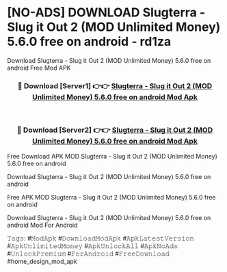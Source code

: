 # [NO-ADS] DOWNLOAD Slugterra - Slug it Out 2 (MOD Unlimited Money) 5.6.0 free on android - rd1za
Download Slugterra - Slug it Out 2 (MOD Unlimited Money) 5.6.0 free on android Free Mod APK

<div align="center">
<h3>🔴 Download [Server1] 👉👉 <a href="https://apk-comot.site?title=Slugterra_-_Slug_it_Out_2_(MOD_Unlimited_Money)_5.6.0_free_on_android">Slugterra - Slug it Out 2 (MOD Unlimited Money) 5.6.0 free on android Mod Apk</a></h3><br>

<h3>🔴 Download [Server2] 👉👉 <a href="https://apk-comot.site?title=Slugterra_-_Slug_it_Out_2_(MOD_Unlimited_Money)_5.6.0_free_on_android">Slugterra - Slug it Out 2 (MOD Unlimited Money) 5.6.0 free on android Mod Apk</a></h3>
</div>


Free Download APK MOD Slugterra - Slug it Out 2 (MOD Unlimited Money) 5.6.0 free on android

Download Slugterra - Slug it Out 2 (MOD Unlimited Money) 5.6.0 free on android 

Free APK MOD Slugterra - Slug it Out 2 (MOD Unlimited Money) 5.6.0 free on android 

Download Slugterra - Slug it Out 2 (MOD Unlimited Money) 5.6.0 free on android Mod For Android

𝚃𝚊𝚐𝚜: #𝙼𝚘𝚍𝙰𝚙𝚔 #𝙳𝚘𝚠𝚗𝚕𝚘𝚊𝚍𝙼𝚘𝚍𝙰𝚙𝚔 #𝙰𝚙𝚔𝙻𝚊𝚝𝚎𝚜𝚝𝚅𝚎𝚛𝚜𝚒𝚘𝚗 #𝙰𝚙𝚔𝚄𝚗𝚕𝚒𝚖𝚒𝚝𝚎𝚍𝙼𝚘𝚗𝚎𝚢 #𝙰𝚙𝚔𝚄𝚗𝚕𝚘𝚌𝚔𝙰𝚕𝚕 #𝙰𝚙𝚔𝙽𝚘𝙰𝚍𝚜 #𝚄𝚗𝚕𝚘𝚌𝚔𝙿𝚛𝚎𝚖𝚒𝚞𝚖 #𝙵𝚘𝚛𝙰𝚗𝚍𝚛𝚘𝚒𝚍 #𝙵𝚛𝚎𝚎𝙳𝚘𝚠𝚗𝚕𝚘𝚊𝚍 #home_design_mod_apk